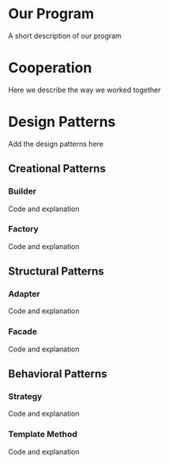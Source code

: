 # Our Program

A short description of our program

# Cooperation
Here we describe the way we worked together

# Design Patterns

Add the design patterns here

## Creational Patterns

### Builder

Code and explanation

### Factory

Code and explanation

## Structural Patterns

### Adapter

Code and explanation

### Facade

Code and explanation

## Behavioral Patterns

### Strategy

Code and explanation

### Template Method

Code and explanation